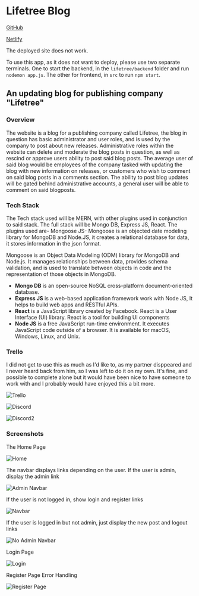 # Lifetree Blog

[GitHub](https://github.com/Antifact/lifetree)

[Netlify](https://lifetree-staging.netlify.app/)

The deployed site does not work.

To use this app, as it does not want to deploy, please use two separate terminals. One to start the backend, in the `lifetree/backend` folder and run `nodemon app.js`. The other for frontend, in `src` to run `npm start`.

## An updating blog for publishing company "Lifetree"

### Overview

The website is a blog for a publishing company called Lifetree, the blog in question has basic administrator and user roles, and is used by the company to post about new releases. Administrative roles within the website can delete and moderate the blog posts in question, as well as rescind or approve users ability to post said blog posts. The average user of said blog would be employees of the company tasked with updating the blog with new information on releases, or customers who wish to comment on said blog posts in a comments section.
The ability to post blog updates will be gated behind administrative accounts, a general user will be able to comment on said blogposts.

### Tech Stack

The Tech stack used will be MERN, with other plugins used in conjunction to said stack. The full stack will be Mongo DB, Express JS, React. The plugins used are-
Mongoose JS- Mongoose is an objected date modeling library for MongoDB and Node.JS, it creates a relational database for data, it stores information in the json format.

Mongoose is an Object Data Modeling (ODM) library for MongoDB and Node.js. It manages relationships between data, provides schema validation, and is used to translate between objects in code and the representation of those objects in MongoDB.

* **Mongo DB** is an open-source NoSQL cross-platform document-oriented database.
* **Express JS** is a web-based application framework work with Node JS, It helps to build web apps and RESTful APIs.
* **React** is a JavaScript library created by Facebook. React is a User Interface (UI) library. React is a tool for building UI components
* **Node JS** is a free JavaScript run-time environment. It executes JavaScript code outside of a browser. It is available for macOS, Windows, Linux, and Unix.

### Trello

I did not get to use this as much as I'd like to, as my partner disppeared and I never heard back from him, so I was left to do it on my own. It's fine, and possible to complete alone
but it would have been nice to have someone to work with and I probably would have enjoyed this a bit more.

![Trello](docs/trello.png "Trello.")

![Discord](docs/discord1.png "discord")

![Discord2](docs/discord2.png "discord 2")

### Screenshots

The Home Page

![Home](docs/home.png "Home Page")

The navbar displays links depending on the user. If the user is admin, display the admin link

![Admin Navbar](docs/admin_navbar.png "Admin Navbar")

If the user is not logged in, show login and register links

![Navbar](docs/no_user_navbar.png "No User Logged in Navbar")

If the user is logged in but not admin, just display the new post and logout links

![No Admin Navbar](docs/no_admin_navbar.png "Navbar for user that isn't admin")

Login Page

![Login](docs/login.png "Login Page")

Register Page Error Handling

![Register Page](docs/register_error_handling.png "Register Page Error Handling")
